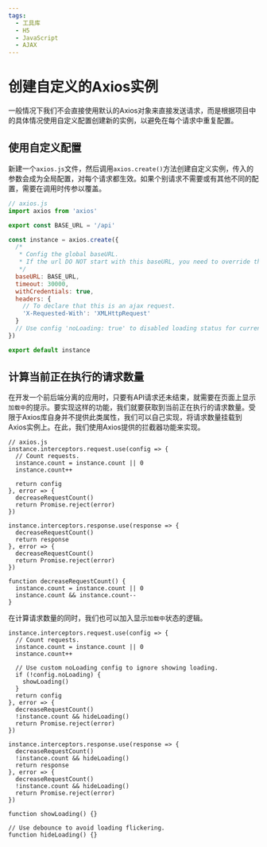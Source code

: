 ```yaml
---
tags:
  - 工具库
  - H5
  - JavaScript
  - AJAX
---
```


# 创建自定义的Axios实例

一般情况下我们不会直接使用默认的Axios对象来直接发送请求，而是根据项目中的具体情况使用自定义配置创建新的实例，以避免在每个请求中重复配置。

## 使用自定义配置

新建一个`axios.js`文件，然后调用`axios.create()`方法创建自定义实例，传入的参数会成为全局配置，对每个请求都生效。如果个别请求不需要或有其他不同的配置，需要在调用时传参以覆盖。

``` js
// axios.js
import axios from 'axios'

export const BASE_URL = '/api'

const instance = axios.create({
  /*
   * Config the global baseURL.
   * If the url DO NOT start with this baseURL, you need to override this config in current request.
   */
  baseURL: BASE_URL,
  timeout: 30000,
  withCredentials: true,
  headers: {
    // To declare that this is an ajax request.
    'X-Requested-With': 'XMLHttpRequest'
  }
  // Use config 'noLoading: true' to disabled loading status for current request.
})

export default instance
```

## 计算当前正在执行的请求数量

在开发一个前后端分离的应用时，只要有API请求还未结束，就需要在页面上显示`加载中`的提示。要实现这样的功能，我们就要获取到当前正在执行的请求数量。受限于Axios库自身并不提供此类属性，我们可以自己实现，将请求数量挂载到Axios实例上。在此，我们使用Axios提供的拦截器功能来实现。

``` js{3-5,9,14,17,21-24}
// axios.js
instance.interceptors.request.use(config => {
  // Count requests.
  instance.count = instance.count || 0
  instance.count++

  return config
}, error => {
  decreaseRequestCount()
  return Promise.reject(error)
})

instance.interceptors.response.use(response => {
  decreaseRequestCount()
  return response
}, error => {
  decreaseRequestCount()
  return Promise.reject(error)
})

function decreaseRequestCount() {
  instance.count = instance.count || 0
  instance.count && instance.count--
}
```

在计算请求数量的同时，我们也可以加入显示`加载中`状态的逻辑。

``` js{6-9,13,19,23}
instance.interceptors.request.use(config => {
  // Count requests.
  instance.count = instance.count || 0
  instance.count++

  // Use custom noLoading config to ignore showing loading.
  if (!config.noLoading) {
    showLoading()
  }
  return config
}, error => {
  decreaseRequestCount()
  !instance.count && hideLoading()
  return Promise.reject(error)
})

instance.interceptors.response.use(response => {
  decreaseRequestCount()
  !instance.count && hideLoading()
  return response
}, error => {
  decreaseRequestCount()
  !instance.count && hideLoading()
  return Promise.reject(error)
})

function showLoading() {}

// Use debounce to avoid loading flickering.
function hideLoading() {}
```
